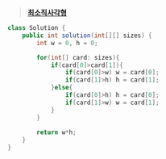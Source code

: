 ﻿> **[최소직사각형](https://programmers.co.kr/learn/courses/30/lessons/86491)**

```java
class Solution {
    public int solution(int[][] sizes) {
        int w = 0, h = 0;

        for(int[] card: sizes){
            if(card[0]>card[1]){
                if(card[0]>w) w = card[0];
                if(card[1]>h) h = card[1];
            }else{
                if(card[0]>h) h = card[0];
                if(card[1]>w) w = card[1];
            }
        }
        
        return w*h;
    }
}
```

